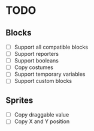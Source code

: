 # TODO
## Blocks
 - [ ] Support all compatible blocks
 - [ ] Support reporters
 - [ ] Support booleans
 - [ ] Copy costumes
 - [ ] Support temporary variables
 - [ ] Support custom blocks

## Sprites
 - [ ] Copy draggable value
 - [ ] Copy X and Y position
